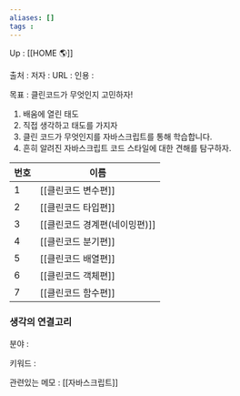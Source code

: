 ```yaml
---
aliases: []
tags : 
---
```

Up : [[HOME 🌎]]

출처 :
저자 :
URL : 
인용 : 

목표 : 클린코드가 무엇인지 고민하자! 

1. 배움에 열린 태도 
2. 직접 생각하고 태도를 가지자
3. 클린 코드가 무엇인지를 자바스크립트를 통해 학습합니다.
4. 흔히 알려진 자바스크립트 코드 스타일에 대한 견해를 탐구하자.

| 번호 | 이름                          |
| ---- | ----------------------------- |
| 1    | [[클린코드 변수편]]           |
| 2    | [[클린코드 타입편]]           |
| 3    | [[클린코드 경계편(네이밍편)]] |
| 4    | [[클린코드 분기편]]           |
| 5    | [[클린코드 배열편]]           |
| 6    | [[클린코드 객체편]]           |
| 7     | [[클린코드 함수편]]                              |









### 생각의 연결고리
분야 :

키워드 :

관련있는 메모 : [[자바스크립트]]

